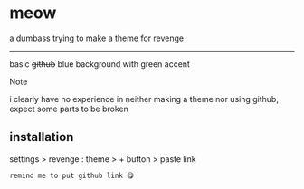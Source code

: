 # meow
a dumbass trying to make a theme for revenge
___
basic ~~github~~ blue background with green accent
> [!NOTE]
> i clearly have no experience in neither making a theme nor using github, expect some parts to be broken

## installation
settings > revenge : theme > + button > paste link
```
remind me to put github link 😋
```
